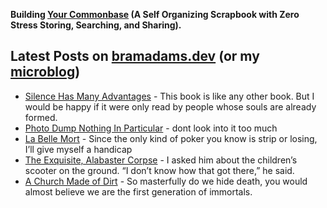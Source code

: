 **Building [Your Commonbase](https://yourcommonbase.com/) (A Self Organizing Scrapbook with Zero Stress Storing, Searching, and Sharing).**

## Latest Posts on [bramadams.dev](https://www.bramadams.dev/) (or my [microblog](https://bramses.micro.blog/))

<!--START_SECTION:feed-->
* [Silence Has Many Advantages](https:&#x2F;&#x2F;www.bramadams.dev&#x2F;silence-has-many-advantages&#x2F;) - This book is like any other book. But I would be happy if it were only read by people whose souls are already formed.
* [Photo Dump Nothing In Particular](https:&#x2F;&#x2F;www.bramadams.dev&#x2F;photo-dump-nothing-in-particular&#x2F;) - dont look into it too much
* [La Belle Mort](https:&#x2F;&#x2F;www.bramadams.dev&#x2F;la-belle-mort&#x2F;) - Since the only kind of poker you know is strip or losing, I’ll give myself a handicap
* [The Exquisite, Alabaster Corpse](https:&#x2F;&#x2F;www.bramadams.dev&#x2F;the-exquisite-alabaster-corpse&#x2F;) - I asked him about the children’s scooter on the ground. “I don’t know how that got there,” he said.
* [A Church Made of Dirt](https:&#x2F;&#x2F;www.bramadams.dev&#x2F;a-church-made-of-dirt&#x2F;) - So masterfully do we hide death, you would almost believe we are the first generation of immortals.
<!--END_SECTION:feed-->
